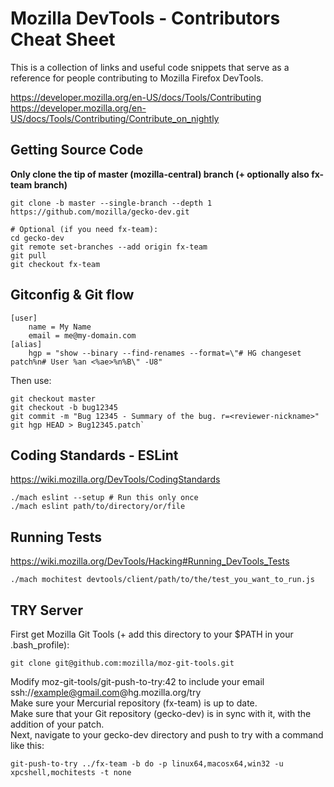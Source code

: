 # Mozilla DevTools - Contributors Cheat Sheet

This is a collection of links and useful code snippets that serve as a reference for people contributing to Mozilla Firefox DevTools.

https://developer.mozilla.org/en-US/docs/Tools/Contributing  
https://developer.mozilla.org/en-US/docs/Tools/Contributing/Contribute_on_nightly

## Getting Source Code 
**Only clone the tip of master (mozilla-central) branch (+ optionally also fx-team branch)**
```
git clone -b master --single-branch --depth 1 https://github.com/mozilla/gecko-dev.git

# Optional (if you need fx-team):
cd gecko-dev
git remote set-branches --add origin fx-team
git pull
git checkout fx-team
```

## Gitconfig & Git flow
```
[user]
    name = My Name
    email = me@my-domain.com
[alias]
	hgp = "show --binary --find-renames --format=\"# HG changeset patch%n# User %an <%ae>%n%B\" -U8"
```
Then use:
```
git checkout master
git checkout -b bug12345
git commit -m "Bug 12345 - Summary of the bug. r=<reviewer-nickname>"
git hgp HEAD > Bug12345.patch`
```

## Coding Standards - ESLint
https://wiki.mozilla.org/DevTools/CodingStandards
```
./mach eslint --setup # Run this only once
./mach eslint path/to/directory/or/file
```

## Running Tests
https://wiki.mozilla.org/DevTools/Hacking#Running_DevTools_Tests
```
./mach mochitest devtools/client/path/to/the/test_you_want_to_run.js
```

## TRY Server
First get Mozilla Git Tools (+ add this directory to your $PATH in your .bash_profile):
```
git clone git@github.com:mozilla/moz-git-tools.git
```
Modify moz-git-tools/git-push-to-try:42 to include your email ssh://example@gmail.com@hg.mozilla.org/try  
Make sure your Mercurial repository (fx-team) is up to date.  
Make sure that your Git repository (gecko-dev) is in sync with it, with the addition of your patch.  
Next, navigate to your gecko-dev directory and push to try with a command like this:
```
git-push-to-try ../fx-team -b do -p linux64,macosx64,win32 -u xpcshell,mochitests -t none
```